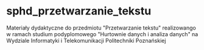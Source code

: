 # sphd_przetwarzanie_tekstu
Materiały dydaktyczne do przedmiotu "Przetwarzanie tekstu" realizowango w ramach studium podyplomowego "Hurtownie danych i analiza danych" na Wydziale Informatyki i Telekomunikacji Politechniki Poznańskiej
